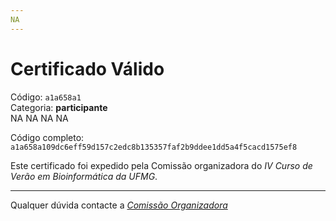 ```yaml
---
NA
---
```


# Certificado Válido

Código: `a1a658a1`<br>
Categoria: **participante**<br>
NA
NA
NA
NA


Código completo: `a1a658a109dc6eff59d157c2edc8b135357faf2b9ddee1dd5a4f5cacd1575ef8`


Este certificado foi expedido pela Comissão organizadora do *IV Curso de Verão em Bioinformática da UFMG*.

----

Qualquer dúvida contacte a [_Comissão Organizadora_](<mailto:cursobioinfoufmg@gmail.com$subject=[Certificados]>)

